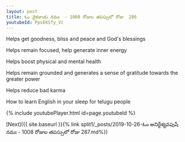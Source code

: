 ```yaml
---
layout: post
title: ఓం నైకజాయ నమః  - 1008 రోజుల తపస్సులో రోజు  286
youtubeId: PpsEKSfy_Vc
---
```

 
 
Helps get goodness, bliss and peace and God's blessings
 
Helps remain focused, help generate inner energy 
 
Helps boost physical and mental health 
 
Helps remain grounded and generates a sense of gratitude towards the greater power 
 
Helps reduce bad karma
 
How to learn English in your sleep for telugu people
 
 
 
 


{% include youtubePlayer.html id=page.youtubeId %}
 
[Next]({{ site.baseurl }}{% link split1/_posts/2019-10-26-ఓం అనిర్దేశ్యవపుషే నమః  - 1008 రోజుల తపస్సులో రోజు  287.md%})
 
